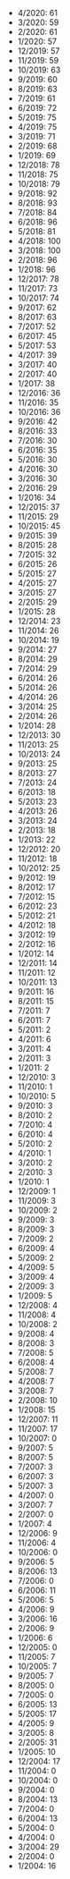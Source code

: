 *  4/2020: 61
*  3/2020: 59
*  2/2020: 61
*  1/2020: 57
*  12/2019: 57
*  11/2019: 59
*  10/2019: 63
*  9/2019: 60
*  8/2019: 63
*  7/2019: 61
*  6/2019: 72
*  5/2019: 75
*  4/2019: 75
*  3/2019: 71
*  2/2019: 68
*  1/2019: 69
*  12/2018: 78
*  11/2018: 75
*  10/2018: 79
*  9/2018: 92
*  8/2018: 93
*  7/2018: 84
*  6/2018: 96
*  5/2018: 81
*  4/2018: 100
*  3/2018: 100
*  2/2018: 96
*  1/2018: 96
*  12/2017: 78
*  11/2017: 73
*  10/2017: 74
*  9/2017: 62
*  8/2017: 63
*  7/2017: 52
*  6/2017: 45
*  5/2017: 53
*  4/2017: 39
*  3/2017: 40
*  2/2017: 40
*  1/2017: 38
*  12/2016: 36
*  11/2016: 35
*  10/2016: 36
*  9/2016: 42
*  8/2016: 33
*  7/2016: 30
*  6/2016: 35
*  5/2016: 30
*  4/2016: 30
*  3/2016: 30
*  2/2016: 29
*  1/2016: 34
*  12/2015: 37
*  11/2015: 29
*  10/2015: 45
*  9/2015: 39
*  8/2015: 28
*  7/2015: 32
*  6/2015: 26
*  5/2015: 27
*  4/2015: 27
*  3/2015: 27
*  2/2015: 29
*  1/2015: 28
*  12/2014: 23
*  11/2014: 26
*  10/2014: 19
*  9/2014: 27
*  8/2014: 29
*  7/2014: 29
*  6/2014: 26
*  5/2014: 26
*  4/2014: 26
*  3/2014: 25
*  2/2014: 26
*  1/2014: 28
*  12/2013: 30
*  11/2013: 25
*  10/2013: 24
*  9/2013: 25
*  8/2013: 27
*  7/2013: 24
*  6/2013: 18
*  5/2013: 23
*  4/2013: 26
*  3/2013: 24
*  2/2013: 18
*  1/2013: 22
*  12/2012: 20
*  11/2012: 18
*  10/2012: 25
*  9/2012: 19
*  8/2012: 17
*  7/2012: 15
*  6/2012: 23
*  5/2012: 21
*  4/2012: 18
*  3/2012: 19
*  2/2012: 16
*  1/2012: 14
*  12/2011: 14
*  11/2011: 12
*  10/2011: 13
*  9/2011: 16
*  8/2011: 15
*  7/2011: 7
*  6/2011: 7
*  5/2011: 2
*  4/2011: 6
*  3/2011: 4
*  2/2011: 3
*  1/2011: 2
*  12/2010: 3
*  11/2010: 1
*  10/2010: 5
*  9/2010: 3
*  8/2010: 2
*  7/2010: 4
*  6/2010: 4
*  5/2010: 2
*  4/2010: 1
*  3/2010: 2
*  2/2010: 3
*  1/2010: 1
*  12/2009: 1
*  11/2009: 3
*  10/2009: 2
*  9/2009: 3
*  8/2009: 3
*  7/2009: 2
*  6/2009: 4
*  5/2009: 2
*  4/2009: 5
*  3/2009: 4
*  2/2009: 3
*  1/2009: 5
*  12/2008: 4
*  11/2008: 4
*  10/2008: 2
*  9/2008: 4
*  8/2008: 3
*  7/2008: 5
*  6/2008: 4
*  5/2008: 7
*  4/2008: 7
*  3/2008: 7
*  2/2008: 10
*  1/2008: 15
*  12/2007: 11
*  11/2007: 17
*  10/2007: 0
*  9/2007: 5
*  8/2007: 5
*  7/2007: 3
*  6/2007: 3
*  5/2007: 3
*  4/2007: 0
*  3/2007: 7
*  2/2007: 0
*  1/2007: 4
*  12/2006: 9
*  11/2006: 4
*  10/2006: 0
*  9/2006: 5
*  8/2006: 13
*  7/2006: 0
*  6/2006: 11
*  5/2006: 5
*  4/2006: 9
*  3/2006: 16
*  2/2006: 9
*  1/2006: 6
*  12/2005: 0
*  11/2005: 7
*  10/2005: 7
*  9/2005: 7
*  8/2005: 0
*  7/2005: 0
*  6/2005: 13
*  5/2005: 17
*  4/2005: 9
*  3/2005: 8
*  2/2005: 31
*  1/2005: 10
*  12/2004: 17
*  11/2004: 0
*  10/2004: 0
*  9/2004: 0
*  8/2004: 13
*  7/2004: 0
*  6/2004: 13
*  5/2004: 0
*  4/2004: 0
*  3/2004: 29
*  2/2004: 0
*  1/2004: 16
